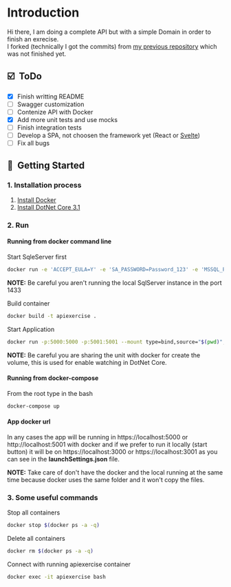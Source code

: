 # Introduction

Hi there, I am doing a complete API but with a simple Domain in order to finish an exrecise.  
I forked (technically I got the commits) from [my previous repository](https://github.com/kenny-reyes/DotNetCqrsApi) which was not finished yet.

## :ballot_box_with_check: &nbsp;ToDo

- [x] Finish writting README
- [ ] Swagger customization
- [ ] Contenize API with Docker
- [x] Add more unit tests and use mocks
- [ ] Finish integration tests
- [ ] Develop a SPA, not choosen the framework yet (React or [Svelte](https://svelte.dev/))
- [ ] Fix all bugs

## :rocket: &nbsp;Getting Started

### 1. Installation process

1. [Install Docker](https://www.docker.com/products/docker-desktop)
2. [Install DotNet Core 3.1](https://dotnet.microsoft.com/download/dotnet-core/3.1)

### 2. Run

#### Running from docker command line

Start SqleServer first

```bash
docker run -e 'ACCEPT_EULA=Y' -e 'SA_PASSWORD=Password_123' -e 'MSSQL_PID=Express' -p 1433:1433 --name sqlserver mcr.microsoft.com/mssql/server
```

**NOTE:** Be careful you aren't running the local SqlServer instance in the port 1433

Build container

```bash
docker build -t apiexercise .
```

Start Application

```bash
docker run -p:5000:5000 -p:5001:5001 --mount type=bind,source="$(pwd)",target=/app -t --link sqlserver --name apiexercise apiexercise
```

**NOTE:** Be careful you are sharing the unit with docker for create the volume, this is used for enable watching in DotNet Core.

#### Running from docker-compose

From the root type in the bash

```bash
docker-compose up
```

#### App docker url

In any cases the app will be running in https://localhost:5000 or http://localhost:5001 with docker and if we prefer to run it locally (start button) it will be on https://localhost:3000 or https://localhost:3001 as you can see in the **launchSettings.json** file.

**NOTE:** Take care of don't have the docker and the local running at the same time because docker uses the same folder and it won't copy the files.

### 3. Some useful commands

Stop all containers

```bash
docker stop $(docker ps -a -q)
```

Delete all containers

```bash
docker rm $(docker ps -a -q)
```

Connect with running apiexercise container

```bash
docker exec -it apiexercise bash
```
